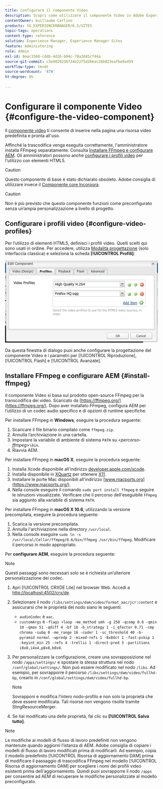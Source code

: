 ```yaml
---
title: Configurare il componente Video
description: Scopri come utilizzare il componente Video in Adobe Experience Manager per inserire nella pagina una risorsa video predefinita e pronta all’uso.
contentOwner: Guillaume Carlino
products: SG_EXPERIENCEMANAGER/6.5/SITES
topic-tags: operations
content-type: reference
solution: Experience Manager, Experience Manager Sites
feature: Administering
role: Admin
exl-id: 0eac1568-cddb-4d26-b04c-78a2681cf44a
source-git-commit: c3e9029236734e22f5d266ac26b923eafbe0a459
workflow-type: tm+mt
source-wordcount: '479'
ht-degree: 0%

---
```


# Configurare il componente Video {#configure-the-video-component}

Il [componente video](/help/sites-authoring/default-components-foundation.md#video) ti consente di inserire nella pagina una risorsa video predefinita e pronta all&#39;uso.

Affinché la trascodifica venga eseguita correttamente, l&#39;amministratore installa FFmpeg separatamente. Consulta [Installare FFmpeg e configurare AEM](#install-ffmpeg). Gli amministratori possono anche [configurare i profili video](#configure-video-profiles) per l&#39;utilizzo con elementi HTML5.

>[!CAUTION]
>
>Questo componente di base è stato dichiarato obsoleto. Adobe consiglia di utilizzare invece il [Componente core Incorpora](https://experienceleague.adobe.com/docs/experience-manager-core-components/using/wcm-components/embed.html?lang=it).

>[!CAUTION]
>
>Non è più previsto che questo componente funzioni come preconfigurato senza un’ampia personalizzazione a livello di progetto.

## Configurare i profili video {#configure-video-profiles}

Per l’utilizzo di elementi HTML5, definisci i profili video. Quelli scelti qui sono usati in ordine. Per accedere, utilizza [Modalità progettazione](/help/sites-authoring/default-components-designmode.md) (solo interfaccia classica) e seleziona la scheda **[!UICONTROL Profili]**:

![chlimage_1-317](assets/chlimage_1-317.png)

Da questa finestra di dialogo puoi anche configurare la progettazione del componente Video e i parametri per [!UICONTROL Riproduzione], [!UICONTROL Flash] e [!UICONTROL Avanzate].

## Installare FFmpeg e configurare AEM {#install-ffmpeg}

Il componente Video si basa sul prodotto open-source FFmpeg per la transcodifica dei video. Scaricato da [https://ffmpeg.org/](https://ffmpeg.org/). Dopo aver installato FFmpeg, configura AEM per l’utilizzo di un codec audio specifico e di opzioni di runtime specifiche.

Per installare FFmpeg in **Windows**, eseguire la procedura seguente:

1. Scaricare il file binario compilato come `ffmpeg.zip`.
1. Annulla l’archiviazione in una cartella.
1. Impostare la variabile di ambiente di sistema `PATH` su &lt;*percorso-ffmpeg*>`\bin`.
1. Riavvia AEM.

Per installare FFmpeg in **macOS X**, eseguire la procedura seguente:

1. Installa Xcode disponibile all&#39;indirizzo [developer.apple.com/xcode](https://developer.apple.com/xcode/).
1. Installa disponibile in [XQuartz](https://www.xquartz.org) per ottenere [X11](https://support.apple.com/en-us/100724).
1. Installare le porte Mac disponibili all&#39;indirizzo [www.macports.org](https://www.macports.org/).
1. Nella console eseguire il comando `sudo port install ffmpeg` e seguire le istruzioni visualizzate. Verificare che il percorso dell&#39;eseguibile `FFmpeg` sia aggiunto alla variabile di sistema `PATH`.

Per installare FFmpeg in **macOS X 10.6**, utilizzando la versione precompilata, eseguire la procedura seguente:

1. Scarica la versione precompilata.
1. Annulla l&#39;archiviazione nella directory `/usr/local`.
1. Nella console eseguire `sudo ln -s /usr/local/Cellar/ffmpeg/0.6/bin/ffmpeg /usr/bin/ffmpeg`. Modificare il percorso in modo appropriato.

Per **configurare AEM**, eseguire la procedura seguente:

>[!NOTE]
>
>Questi passaggi sono necessari solo se è richiesta un’ulteriore personalizzazione dei codec.

1. Apri [!UICONTROL CRXDE Lite] nel browser Web. Accedi a [http://localhost:4502/crx/de](http://localhost:4502/crx/de).
2. Selezionare il nodo `/libs/settings/dam/video/format_aac/jcr:content` e assicurarsi che le proprietà del nodo siano le seguenti:

   * `audioCodec` è `aac`.
   * `customArgs` è `-flags +loop -me_method umh -g 250 -qcomp 0.6 -qmin 10 -qmax 51 -qdiff 4 -bf 16 -b_strategy 1 -i_qfactor 0.71 -cmp chroma -subq 8 -me_range 16 -coder 1 -sc_threshold 40 -b-pyramid normal -wpredp 2 -mixed-refs 1 -8x8dct 1 -fast-pskip 1 -keyint_min 25 -refs 4 -trellis 1 -direct-pred 3 -partitions i8x8,i4x4,p8x8,b8x8`.

3. Per personalizzare la configurazione, creare una sovrapposizione nel nodo `/apps/settings/` e spostare la stessa struttura nel nodo `/conf/global/settings/`. Non può essere modificato nel nodo `/libs`. Ad esempio, per sovrapporre il percorso `/libs/settings/dam/video/fullhd-bp`, crearlo in `/conf/global/settings/dam/video/fullhd-bp`.

   >[!NOTE]
   >
   >Sovrapponi e modifica l’intero nodo-profilo e non solo la proprietà che deve essere modificata. Tali risorse non vengono risolte tramite SlingResourceMerger.

4. Se hai modificato una delle proprietà, fai clic su **[!UICONTROL Salva tutto]**.

>[!NOTE]
>
>Le modifiche ai modelli di flusso di lavoro predefiniti non vengono mantenute quando aggiorni l’istanza di AEM. Adobe consiglia di copiare i modelli di flusso di lavoro modificati prima di modificarli. Ad esempio, copia il modello predefinito [!UICONTROL Risorsa di aggiornamento DAM] prima di modificare il passaggio di trascodifica FFmpeg nel modello [!UICONTROL Risorsa di aggiornamento DAM] per scegliere i nomi dei profili video esistenti prima dell&#39;aggiornamento. Quindi puoi sovrapporre il nodo `/apps` per consentire ad AEM di recuperare le modifiche personalizzate al modello preconfigurato.
